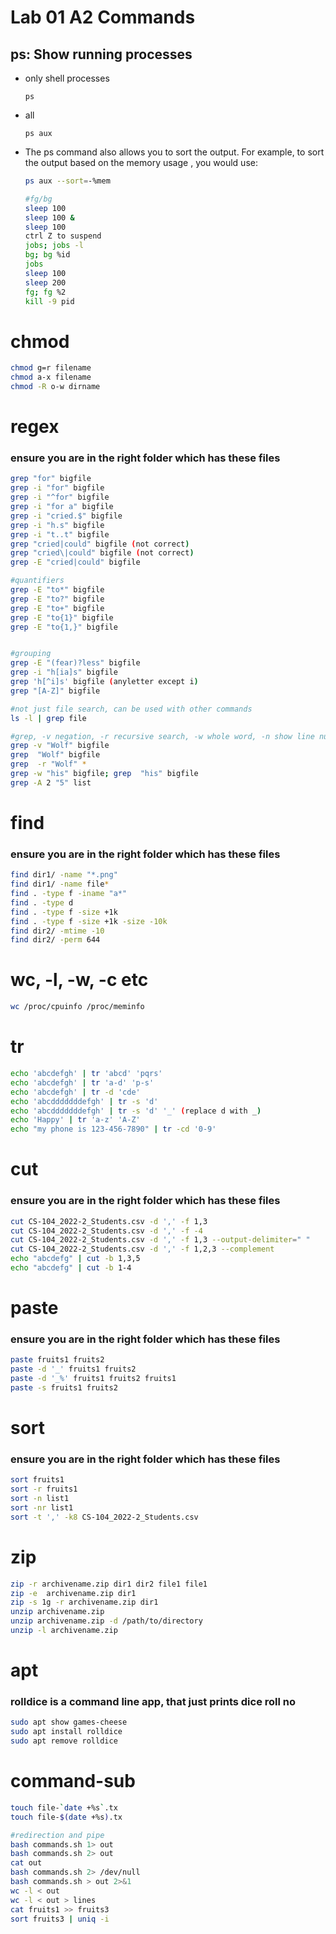 # Lab 01 A2 Commands 
## ps: Show running processes
- only shell processes
    
    ```ps```
- all

    ```ps aux```

- The ps command also allows you to sort the output. For example, to sort the output based on the memory usage , you would use:
    
    ```bash
    ps aux --sort=-%mem
    
    #fg/bg  
    sleep 100  
    sleep 100 &  
    sleep 100  
    ctrl Z to suspend  
    jobs; jobs -l  
    bg; bg %id  
    jobs
    sleep 100  
    sleep 200  
    fg; fg %2  
    kill -9 pid  
    ```

# chmod
```bash
chmod g=r filename  
chmod a-x filename  
chmod -R o-w dirname  
```

# regex
### ensure you are in the right folder which has these files

```bash
grep "for" bigfile
grep -i "for" bigfile
grep -i "^for" bigfile
grep -i "for a" bigfile
grep -i "cried.$" bigfile
grep -i "h.s" bigfile
grep -i "t..t" bigfile
grep "cried|could" bigfile (not correct)
grep "cried\|could" bigfile (not correct)
grep -E "cried|could" bigfile

#quantifiers
grep -E "to*" bigfile
grep -E "to?" bigfile
grep -E "to+" bigfile
grep -E "to{1}" bigfile
grep -E "to{1,}" bigfile


#grouping
grep -E "(fear)?less" bigfile
grep -i "h[ia]s" bigfile
grep 'h[^i]s' bigfile (anyletter except i)
grep "[A-Z]" bigfile

#not just file search, can be used with other commands
ls -l | grep file

#grep, -v negation, -r recursive search, -w whole word, -n show line number, -c count, -B  5 5 lines before context, -A 5, 5 lines after context
grep -v "Wolf" bigfile
grep  "Wolf" bigfile
grep  -r "Wolf" *
grep -w "his" bigfile; grep  "his" bigfile
grep -A 2 "5" list
```

# find
### ensure you are in the right folder which has these files

```bash
find dir1/ -name "*.png"
find dir1/ -name file*
find . -type f -iname "a*"
find . -type d
find . -type f -size +1k
find . -type f -size +1k -size -10k
find dir2/ -mtime -10
find dir2/ -perm 644
```

# wc, -l, -w, -c etc

```bash
wc /proc/cpuinfo /proc/meminfo

```


# tr

```bash
echo 'abcdefgh' | tr 'abcd' 'pqrs'
echo 'abcdefgh' | tr 'a-d' 'p-s'
echo 'abcdefgh' | tr -d 'cde'
echo 'abcdddddddefgh' | tr -s 'd'
echo 'abcdddddddefgh' | tr -s 'd' '_' (replace d with _)
echo 'Happy' | tr 'a-z' 'A-Z'
echo "my phone is 123-456-7890" | tr -cd '0-9'
```

# cut
### ensure you are in the right folder which has these files

```bash
cut CS-104_2022-2_Students.csv -d ',' -f 1,3
cut CS-104_2022-2_Students.csv -d ',' -f -4
cut CS-104_2022-2_Students.csv -d ',' -f 1,3 --output-delimiter=" "
cut CS-104_2022-2_Students.csv -d ',' -f 1,2,3 --complement
echo "abcdefg" | cut -b 1,3,5
echo "abcdefg" | cut -b 1-4
```

# paste
### ensure you are in the right folder which has these files

```bash
paste fruits1 fruits2
paste -d '_' fruits1 fruits2
paste -d '_%' fruits1 fruits2 fruits1
paste -s fruits1 fruits2
```

# sort
### ensure you are in the right folder which has these files

```bash
sort fruits1
sort -r fruits1
sort -n list1
sort -nr list1
sort -t ',' -k8 CS-104_2022-2_Students.csv
```
# zip

```bash
zip -r archivename.zip dir1 dir2 file1 file1
zip -e  archivename.zip dir1
zip -s 1g -r archivename.zip dir1
unzip archivename.zip
unzip archivename.zip -d /path/to/directory
unzip -l archivename.zip
```

# apt
### rolldice is a command line app, that just prints dice roll no

```bash
sudo apt show games-cheese
sudo apt install rolldice
sudo apt remove rolldice
```

# command-sub

```bash
touch file-`date +%s`.tx
touch file-$(date +%s).tx

#redirection and pipe
bash commands.sh 1> out
bash commands.sh 2> out
cat out
bash commands.sh 2> /dev/null
bash commands.sh > out 2>&1
wc -l < out  
wc -l < out > lines
cat fruits1 >> fruits3
sort fruits3 | uniq -i
```